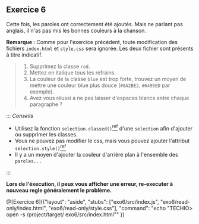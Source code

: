 ## Exercice 6

Cette fois, les paroles ont correctement été ajoutés. Mais ne parlant pas anglais, il n'as pas mis les bonnes couleurs à la chanson.

**Remarque :** Comme pour l'exercice précédent, toute modification des fichiers `index.html` et `style.css` sera ignorée. Les deux fichier sont présents à titre indicatif.

> 1. Supprimez la classe `red`.
> 2. Mettez en italique tous les refrains.
> 3. La couleur de la classe `blue` est trop forte, trouvez un moyen de mettre une couleur blue plus douce (`#8A2BE2`, `#6495ED` par exemple).
> 4. Avez vous réussi a ne pas laisser d'espaces blancs entre chaque paragraphe ?

::: _Conseils_

- Utilisez la fonction `selection.classed()`[<sup>ref</sup>](https://github.com/d3/d3-selection#selection_classed) d'une `selection` afin d'ajouter ou supprimer les classes.
- Vous ne pouvez pas modifier le css, mais vous pouvez ajouter l'attribut `selection.style()`[<sup>ref</sup>](https://github.com/d3/d3-selection#selection_style)
- Il y a un moyen d'ajouter la couleur d'arrière plan à l'ensemble des `paroles`... .

:::

**Lors de l'éxecution, il peux vous afficher une erreur, re-executer à nouveau regle généralement le problème.**

@[Exercice 6]({"layout": "aside", "stubs": ["exo6/src/index.js", "exo6/read-only/index.html", "exo6/read-only/style.css"], "command": "echo \"TECHIO> open -s /project/target/ exo6/src/index.html\"" })
